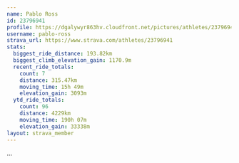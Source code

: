 ```yaml
---
name: Pablo Ross
id: 23796941
profile: https://dgalywyr863hv.cloudfront.net/pictures/athletes/23796941/14615399/1/large.jpg
username: pablo-ross
strava_url: https://www.strava.com/athletes/23796941
stats:
  biggest_ride_distance: 193.82km
  biggest_climb_elevation_gain: 1170.9m
  recent_ride_totals:
    count: 7
    distance: 315.47km
    moving_time: 15h 49m
    elevation_gain: 3093m
  ytd_ride_totals:
    count: 96
    distance: 4229km
    moving_time: 190h 07m
    elevation_gain: 33338m
layout: strava_member
--- 
```

...
